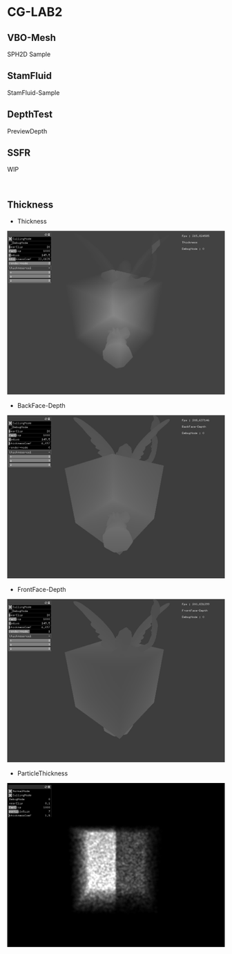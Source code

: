 # CG-LAB2


## VBO-Mesh
SPH2D Sample

## StamFluid
StamFluid-Sample

## DepthTest
PreviewDepth

## SSFR
WIP

<img src="./ReferenceImage/SSFR.gif" alt="" title="SSFR01">

## Thickness
- Thickness
<img src="./ReferenceImage/Thickness01.jpg" alt="" title="Thickness">


- BackFace-Depth
<img src="./ReferenceImage/Thickness_Back.jpg" alt="" title="Thickness">


- FrontFace-Depth
<img src="./ReferenceImage/Thickness_Front.jpg" alt="" title="Thickness">


- ParticleThickness
<img src="./ReferenceImage/ParticleThickness.jpg" alt="" title="Thickness">
